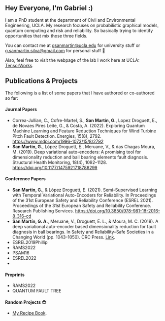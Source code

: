 ## Hey Everyone, I'm Gabriel :)

I am a PhD student at the department of Civil and Environmental Engineering, UCLA. My research focuses on probabilistic graphical models, quantum computing and risk and reliability. So basically trying to identify opportunities that mix those three fields. 

You can contact me at gsanmartin@ucla.edu for university stuff or g.sanmartin.silva@gmail.com for personal stuff 🙂

Also, feel free to visit the webpage of the lab I work here at UCLA: <a href="https://tensorworks.seas.ucla.edu" target="_blank">TensorWorks</a>.


## Publications & Projects

The following is a list of some papers that I have authored or co-authored so far:

#### Journal Papers
-   Correa-Jullian, C., Cofre-Martel, S., **San Martin, G.**, Lopez Droguett, E., de Novaes Pires Leite, G., & Costa, A. (2022). Exploring Quantum Machine Learning and Feature Reduction Techniques for Wind Turbine Pitch Fault Detection. Energies, 15(8), 2792. https://www.mdpi.com/1996-1073/15/8/2792
-   **San Martin, G.**, López Droguett, E., Meruane, V., & das Chagas Moura, M. (2019). Deep variational auto-encoders: A promising tool for dimensionality reduction and ball bearing elements fault diagnosis. Structural Health Monitoring, 18(4), 1092–1128. https://doi.org/10.1177/1475921718788299

#### Conference Papers
- **San Martin, G.**, & López Droguett, E. (2021). Semi-Supervised Learning with Temporal Variational Auto-Encoders for Reliability. In Proceedings of the 31st European Safety and Reliability Conference (ESREL 2021). Proceedings of the 31st European Safety and Reliability Conference. Research Publishing Services. https://doi.org/10.3850/978-981-18-2016-8_316-cd
- **San Martín, G. A.**, Meruane, V., Droguett, E. L., & Moura, M. C. (2018). A deep variational auto-encoder based dimensionality reduction for fault diagnosis in ball bearings. In Safety and Reliability–Safe Societies in a Changing World (pp. 1043-1050). CRC Press. <a href="https://www.taylorfrancis.com/chapters/oa-edit/10.1201/9781351174664-131/deep-variational-auto-encoder-based-dimensionality-reduction-fault-diagnosis-ball-bearings-san-mart%C3%ADn-meruane-l%C3%B3pez-droguett-moura" target="_blank">Link</a>.
- ESREL2019Phillip
- RAMS2022
- PSAM16
- ESREL2022
- 

#### Preprints
- RAMS2022
- QUANTUM FAULT TREE

#### Random Projects 😊
- <a href="https://github.com/gsanmartinsilva/gsanmartinsilva/blob/main/cooking.md" target="_blank">My Recipe Book</a>.

